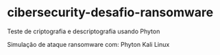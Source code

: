 # cibersecurity-desafio-ransomware
Teste de criptografia e descriptografia usando Phyton

Simulação de ataque ransomware com:
Phyton
Kali Linux
